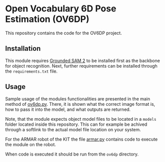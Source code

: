 # Open Vocabulary 6D Pose Estimation (OV6DP)

This repository contains the code for the OV6DP project. 

## Installation

This module requires [Grounded SAM 2](https://github.com/IDEA-Research/Grounded-SAM-2) to be installed first as the backbone for object recognition. Next, further requirements can be installed through the `requirements.txt` file. 

## Usage

Sample usage of the modules functionalities are presented in the main method of [ov6dp.py](ov6dp/ov6dp.py). There, it is shown what the correct image format is, how to pass it into the model, and what outputs are returned.

Note, that the module expects object model files to be located in a `models` folder located inside this repository. This can for example be achived through a softlink to the actual model file location on your system.

For the ARMAR robot of the KIT the file [armar.py](ov6dp/armar.py) contains code to execute the module on the robot.

When code is executed it should be run from the `ov6dp` directory.